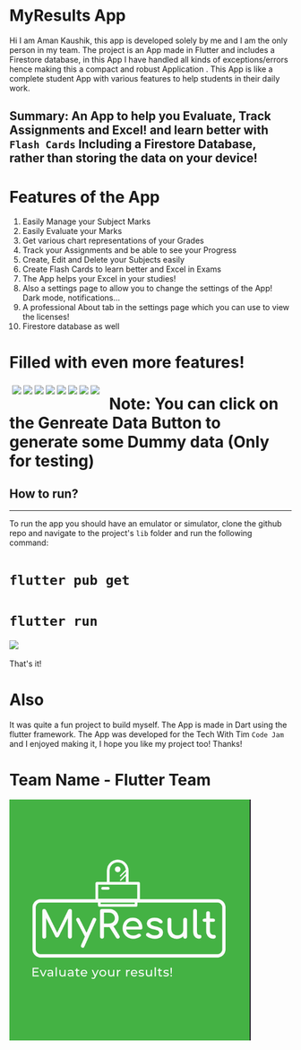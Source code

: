 # MyResults App

Hi I am Aman Kaushik, this app is developed solely by me and I am the only person in my team. The project is an App made in Flutter and includes a Firestore database, in this App I have handled all kinds of exceptions/errors hence making this a compact and robust Application . This App is like a complete student App with various features to help students in their daily work.
## Summary: An App to help you Evaluate, Track Assignments and Excel! and learn better with `Flash Cards` Including a Firestore Database, rather than storing the data on your device!



# Features of the App
1. Easily Manage your Subject Marks
2. Easily Evaluate your Marks 
3. Get various chart representations of your Grades
4. Track your Assignments and be able to see your Progress
5. Create, Edit and Delete your Subjects easily
6. Create Flash Cards to learn better and Excel in Exams 
7. The App helps your Excel in your studies!
8. Also a settings page to allow you to change the settings of the App! Dark mode, notifications...
9. A professional About tab in the settings page which you can use to view the licenses!
10. Firestore database as well

# Filled with even more features!

<div style="float: left;
  width: 33.33%;
  padding: 5px;"> 
   
   <image src="Screenshots/Areadme5.jpg" >
   <image src="Screenshots/Aimage8.jpg" >
   <image src="Screenshots/Areadme7.jpg" >
   <image src="Screenshots/Areadme6.jpg" >
   <image src="Screenshots/Areadme4.jpg" >
   <image src="Screenshots/Areadme3.jpg" >
   <image src="Screenshots/Areadme2.jpg" >
   <image src="Screenshots/Areadme1.jpg" >
   

</div>
   
# Note: You can click on the Genreate Data Button to generate some Dummy data (Only for testing)
## How to run?
----

To run the app you should have an emulator or simulator, clone the github repo and navigate to the project's `lib` folder and run the following command:
# `flutter pub get` 
# `flutter run`
<div>
<image src="Screenshots/console.jpeg" >
  </div>


That's it! 
# Also 
It was quite a fun project to build myself. The App is made in Dart using the flutter framework. The App was developed for the Tech With Tim `Code Jam` and I enjoyed making it, I hope you like my project too! Thanks!


# Team Name - Flutter Team
<div> 
  <img src="assets/logo.png">
</div>
